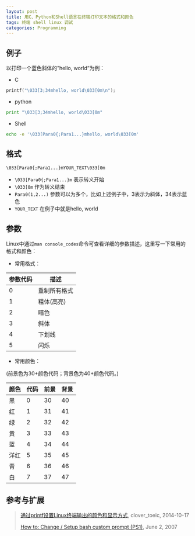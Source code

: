 ```yaml
---
layout: post
title: 用C、Python和Shell语言在终端打印文本的格式和颜色
tags: 终端 shell linux 调试 
categories: Programming
---
```


## 例子
以打印一个蓝色斜体的”hello, world“为例：
* C
```cpp
printf("\033[3;34mhello, world\033[0m\n");
```

* python
```python
print "\033[3;34mhello, world\033[0m"
```

* Shell
```bash
echo -e '\033[Para0{;Para1...}mhello, world\033[0m'
```

## 格式

```
\033[Para0{;Para1...}mYOUR_TEXT\033[0m
```

* `\033[Para0{;Para1...}m` 表示转义开始
* `\033[0m` 作为转义结束
* `Para0(1,2...)` 参数可以为多个，比如上述例子中，3表示为斜体，34表示蓝色
* `YOUR_TEXT` 在例子中就是hello, world


## 参数

Linux中通过`man console_codes`命令可查看详细的参数描述，这里写一下常用的格式和颜色：

* 常用格式：

|参数代码|描述|
|---|---|
|0|重制所有格式|
|1|粗体(高亮)|
|2|暗色|
|3|斜体|
|4|下划线|
|5|闪烁|

* 常用颜色：

(前景色为30+颜色代码；背景色为40+颜色代码。)

|颜色|代码|前景|背景|
|--|--|--|--|
|黑|0|30|40|
|红|1|31|41|
|绿|2|32|42|
|黄|3|33|43|
|蓝|4|34|44|
|洋红|5|35|45|
|青|6|36|46|
|白|7|37|47|

## 参考与扩展

> [通过printf设置Linux终端输出的颜色和显示方式](http://www.cnblogs.com/clover-toeic/p/4031618.html), clover_toeic, 2014-10-17
>
> [How to: Change / Setup bash custom prompt (PS1)](https://www.cyberciti.biz/tips/howto-linux-unix-bash-shell-setup-prompt.html), June 2, 2007
